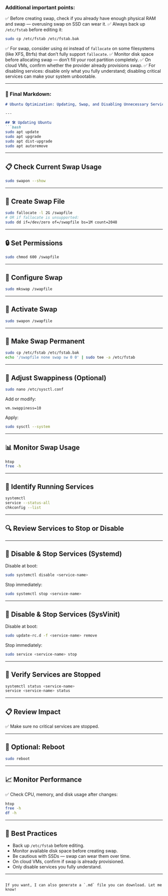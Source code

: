 
### Additional important points:

✅ Before creating swap, check if you already have enough physical RAM and swap — overusing swap on SSD can wear it.
✅ Always back up `/etc/fstab` before editing it:

```bash
sudo cp /etc/fstab /etc/fstab.bak
```

✅ For swap, consider using `dd` instead of `fallocate` on some filesystems (like XFS, Btrfs) that don’t fully support `fallocate`.
✅ Monitor disk space before allocating swap — don’t fill your root partition completely.
✅ On cloud VMs, confirm whether the provider already provisions swap.
✅ For disabling services: disable only what you fully understand; disabling critical services can make your system unbootable.

---

### 📄 Final Markdown:

````markdown
# Ubuntu Optimization: Updating, Swap, and Disabling Unnecessary Services

---

## 🛠 Updating Ubuntu
```bash
sudo apt update
sudo apt upgrade
sudo apt dist-upgrade
sudo apt autoremove
````

---

## 📋 Check Current Swap Usage

```bash
sudo swapon --show
```

---

## 🧊 Create Swap File

```bash
sudo fallocate -l 2G /swapfile
# OR if fallocate is unsupported:
sudo dd if=/dev/zero of=/swapfile bs=1M count=2048
```

---

## 🔒 Set Permissions

```bash
sudo chmod 600 /swapfile
```

---

## 🔧 Configure Swap

```bash
sudo mkswap /swapfile
```

---

## 🚀 Activate Swap

```bash
sudo swapon /swapfile
```

---

## 🔄 Make Swap Permanent

```bash
sudo cp /etc/fstab /etc/fstab.bak
echo '/swapfile none swap sw 0 0' | sudo tee -a /etc/fstab
```

---

## 📝 Adjust Swappiness (Optional)

```bash
sudo nano /etc/sysctl.conf
```

Add or modify:

```
vm.swappiness=10
```

Apply:

```bash
sudo sysctl --system
```

---

## 📊 Monitor Swap Usage

```bash
htop
free -h
```

---

## 🔌 Identify Running Services

```bash
systemctl
service --status-all
chkconfig --list
```

---

## 🔍 Review Services to Stop or Disable

---

## 📴 Disable & Stop Services (Systemd)

Disable at boot:

```bash
sudo systemctl disable <service-name>
```

Stop immediately:

```bash
sudo systemctl stop <service-name>
```

---

## 📴 Disable & Stop Services (SysVinit)

Disable at boot:

```bash
sudo update-rc.d -f <service-name> remove
```

Stop immediately:

```bash
sudo service <service-name> stop
```

---

## 🔁 Verify Services are Stopped

```bash
systemctl status <service-name>
service <service-name> status
```

---

## 📋 Review Impact

✅ Make sure no critical services are stopped.

---

## 🔄 Optional: Reboot

```bash
sudo reboot
```

---

## 📈 Monitor Performance

✅ Check CPU, memory, and disk usage after changes:

```bash
htop
free -h
df -h
```

---

## 🔗 Best Practices

* Back up `/etc/fstab` before editing.
* Monitor available disk space before creating swap.
* Be cautious with SSDs — swap can wear them over time.
* On cloud VMs, confirm if swap is already provisioned.
* Only disable services you fully understand.

---

```

If you want, I can also generate a `.md` file you can download. Let me know!
```
